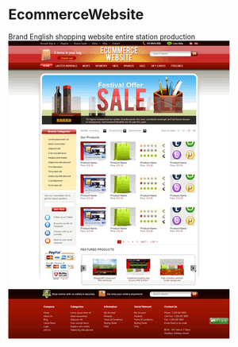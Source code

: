 # EcommerceWebsite
Brand English shopping website entire station production
![](https://github.com/changjianqiu/EcommerceWebsite/raw/master/images/readme.gif)
